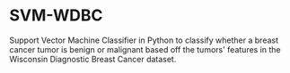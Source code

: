 # SVM-WDBC

Support Vector Machine Classifier in Python to classify whether a breast cancer tumor is benign or malignant based off the tumors' features in the Wisconsin Diagnostic Breast Cancer dataset. 

